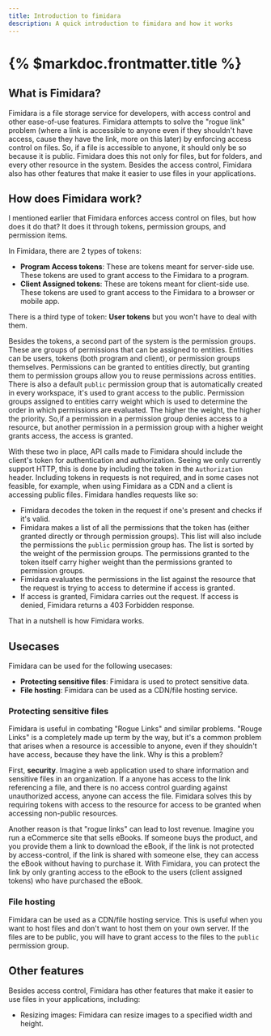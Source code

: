 ```yaml
---
title: Introduction to fimidara
description: A quick introduction to fimidara and how it works
---
```


# {% $markdoc.frontmatter.title %}

## What is Fimidara?

Fimidara is a file storage service for developers, with access control and other ease-of-use features. Fimidara attempts to solve the "rogue link" problem (where a link is accessible to anyone even if they shouldn't have access, cause they have the link, more on this later) by enforcing access control on files. So, if a file is accessible to anyone, it should only be so because it is public. Fimidara does this not only for files, but for folders, and every other resource in the system. Besides the access control, Fimidara also has other features that make it easier to use files in your applications.

## How does Fimidara work?

I mentioned earlier that Fimidara enforces access control on files, but how does it do that? It does it through tokens, permission groups, and permission items.

In Fimidara, there are 2 types of tokens:

- **Program Access tokens**: These are tokens meant for server-side use. These tokens are used to grant access to the Fimidara to a program.
- **Client Assigned tokens**: These are tokens meant for client-side use. These tokens are used to grant access to the Fimidara to a browser or mobile app.

There is a third type of token: **User tokens** but you won't have to deal with them.

Besides the tokens, a second part of the system is the permission groups. These are groups of permissions that can be assigned to entities. Entities can be users, tokens (both program and client), or permission groups themselves. Permissions can be granted to entities directly, but granting them to permission groups allow you to reuse permissions across entities. There is also a default `public` permission group that is automatically created in every workspace, it's used to grant access to the public. Permission groups assigned to entities carry weight which is used to determine the order in which permissions are evaluated. The higher the weight, the higher the priority. So,if a permission in a permission group denies access to a resource, but another permission in a permission group with a higher weight grants access, the access is granted.

With these two in place, API calls made to Fimidara should include the client's token for authentication and authorization. Seeing we only currently support HTTP, this is done by including the token in the `Authorization` header. Including tokens in requests is not required, and in some cases not feasible, for example, when using Fimidara as a CDN and a client is accessing public files. Fimidara handles requests like so:

- Fimidara decodes the token in the request if one's present and checks if it's valid.
- Fimidara makes a list of all the permissions that the token has (either granted directly or through permission groups). This list will also include the permissions the `public` permission group has. The list is sorted by the weight of the permission groups. The permissions granted to the token itself carry higher weight than the permissions granted to permission groups.
- Fimidara evaluates the permissions in the list against the resource that the request is trying to access to determine if access is granted.
- If access is granted, Fimidara carries out the request. If access is denied, Fimidara returns a 403 Forbidden response.

That in a nutshell is how Fimidara works.

## Usecases

Fimidara can be used for the following usecases:

- **Protecting sensitive files**: Fimidara is used to protect sensitive data.
- **File hosting**: Fimidara can be used as a CDN/file hosting service.

### Protecting sensitive files

Fimidara is useful in combating "Rogue Links" and similar problems. "Rouge Links" is a completely made up term by the way, but it's a common problem that arises when a resource is accessible to anyone, even if they shouldn't have access, because they have the link. Why is this a problem?

First, **security**. Imagine a web application used to share information and sensitive files in an organization. If a anyone has access to the link referencing a file, and there is no access control guarding against unauthorized access, anyone can access the file. Fimidara solves this by requiring tokens with access to the resource for access to be granted when accessing non-public resources.

Another reason is that "rogue links" can lead to lost revenue. Imagine you run a eCommerce site that sells eBooks. If someone buys the product, and you provide them a link to download the eBook, if the link is not protected by access-control, if the link is shared with someone else, they can access the eBook without having to purchase it. With Fimidara, you can protect the link by only granting access to the eBook to the users (client assigned tokens) who have purchased the eBook.

### File hosting

Fimidara can be used as a CDN/file hosting service. This is useful when you want to host files and don't want to host them on your own server. If the files are to be public, you will have to grant access to the files to the `public` permission group.

## Other features

Besides access control, Fimidara has other features that make it easier to use files in your applications, including:

- Resizing images: Fimidara can resize images to a specified width and height.
